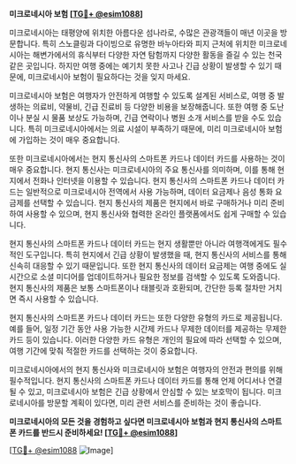 **미크로네시아 보험 [[TG💪+ @esim1088](https://t.me/s/esim1088)]**

미크로네시아는 태평양에 위치한 아름다운 섬나라로, 수많은 관광객들이 매년 이곳을 방문합니다. 특히 스노클링과 다이빙으로 유명한 바누아타와 피지 근처에 위치한 미크로네시아는 해변가에서의 휴식부터 다양한 자연 탐험까지 다양한 활동을 즐길 수 있는 천국 같은 곳입니다. 하지만 여행 중에는 예기치 못한 사고나 긴급 상황이 발생할 수 있기 때문에, 미크로네시아 보험이 필요하다는 것을 잊지 마세요.

미크로네시아 보험은 여행자가 안전하게 여행할 수 있도록 설계된 서비스로, 여행 중 발생하는 의료비, 약물비, 긴급 진료비 등 다양한 비용을 보장해줍니다. 또한 여행 중 도난이나 분실 시 물품 보상도 가능하며, 긴급 연락이나 병원 소개 서비스를 받을 수도 있습니다. 특히 미크로네시아에서는 의료 시설이 부족하기 때문에, 미리 미크로네시아 보험에 가입하는 것이 매우 중요합니다.

또한 미크로네시아에서는 현지 통신사의 스마트폰 카드나 데이터 카드를 사용하는 것이 매우 중요합니다. 현지 통신사는 미크로네시아의 주요 통신사를 의미하며, 이를 통해 현지에서 전화나 인터넷을 이용할 수 있습니다. 현지 통신사의 스마트폰 카드나 데이터 카드는 일반적으로 미크로네시아 전역에서 사용 가능하며, 데이터 요금제나 음성 통화 요금제를 선택할 수 있습니다. 현지 통신사의 제품은 현지에서 바로 구매하거나 미리 준비하여 사용할 수 있으며, 현지 통신사와 협력한 온라인 플랫폼에서도 쉽게 구매할 수 있습니다.

현지 통신사의 스마트폰 카드나 데이터 카드는 현지 생활뿐만 아니라 여행객에게도 필수적인 도구입니다. 특히 현지에서 긴급 상황이 발생했을 때, 현지 통신사의 서비스를 통해 신속히 대응할 수 있기 때문입니다. 또한 현지 통신사의 데이터 요금제는 여행 중에도 실시간으로 소셜 미디어를 업데이트하거나 필요한 정보를 검색할 수 있도록 도와줍니다. 현지 통신사의 제품은 보통 스마트폰이나 태블릿과 호환되며, 간단한 등록 절차만 거치면 즉시 사용할 수 있습니다.

현지 통신사의 스마트폰 카드나 데이터 카드는 또한 다양한 유형의 카드로 제공됩니다. 예를 들어, 일정 기간 동안 사용 가능한 시간제 카드나 무제한 데이터를 제공하는 무제한 카드 등이 있습니다. 이러한 다양한 카드 유형은 개인의 필요에 따라 선택할 수 있으며, 여행 기간에 맞춰 적절한 카드를 선택하는 것이 중요합니다.

미크로네시아에서의 현지 통신사와 미크로네시아 보험은 여행자의 안전과 편의를 위해 필수적입니다. 현지 통신사의 스마트폰 카드나 데이터 카드를 통해 언제 어디서나 연결될 수 있고, 미크로네시아 보험은 긴급 상황에서 안심할 수 있는 보호막이 됩니다. 미크로네시아를 방문할 계획이 있다면, 미리 관련 서비스를 준비하는 것이 좋습니다. 

**미크로네시아의 모든 것을 경험하고 싶다면 미크로네시아 보험과 현지 통신사의 스마트폰 카드를 반드시 준비하세요! [[TG💪+ @esim1088](https://t.me/s/esim1088)]**

[[TG💪+ @esim1088](https://t.me/s/esim1088) ![Image](https://i.postimg.cc/Y0z9fWf4/image.png)]